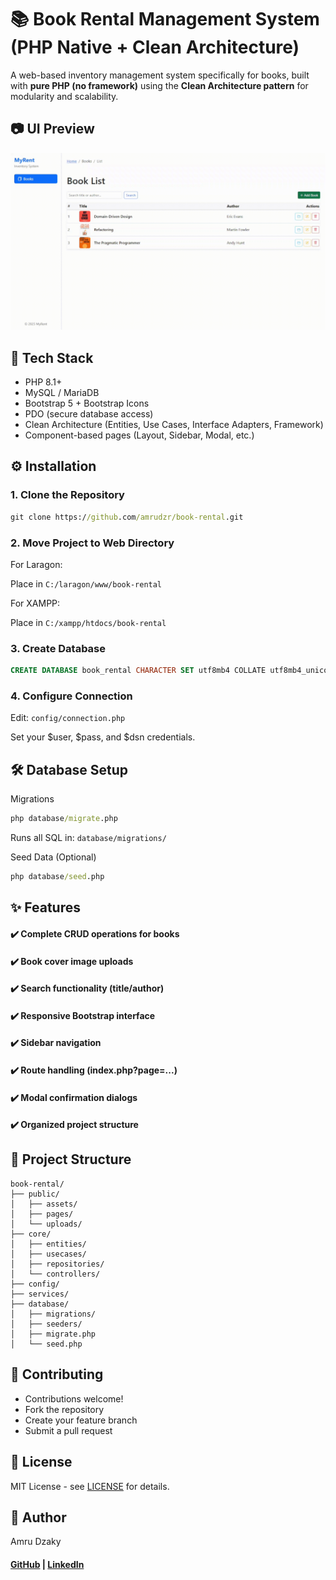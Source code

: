 # 📚 Book Rental Management System (PHP Native + Clean Architecture)

A web-based inventory management system specifically for books, built with **pure PHP (no framework)** using the **Clean Architecture pattern** for modularity and scalability.

## 📷 UI Preview

![Preview screenshot](./public/assets/images/preview.gif)

## 🧰 Tech Stack

- PHP 8.1+
- MySQL / MariaDB
- Bootstrap 5 + Bootstrap Icons
- PDO (secure database access)
- Clean Architecture (Entities, Use Cases, Interface Adapters, Framework)
- Component-based pages (Layout, Sidebar, Modal, etc.)

## ⚙️ Installation

### 1. Clone the Repository

```cmd
git clone https://github.com/amrudzr/book-rental.git
```

### 2. Move Project to Web Directory
For Laragon:

Place in `C:/laragon/www/book-rental`

For XAMPP:

Place in `C:/xampp/htdocs/book-rental`

### 3. Create Database
```sql
CREATE DATABASE book_rental CHARACTER SET utf8mb4 COLLATE utf8mb4_unicode_ci;
```

### 4. Configure Connection
Edit: `config/connection.php`

Set your $user, $pass, and $dsn credentials.

## 🛠 Database Setup
Migrations
```cmd
php database/migrate.php
```

Runs all SQL in: `database/migrations/`

Seed Data (Optional)
```cmd
php database/seed.php
```

## ✨ Features
#### ✔️ Complete CRUD operations for books
#### ✔️ Book cover image uploads
#### ✔️ Search functionality (title/author)
#### ✔️ Responsive Bootstrap interface
#### ✔️ Sidebar navigation
#### ✔️ Route handling (index.php?page=...)
#### ✔️ Modal confirmation dialogs
#### ✔️ Organized project structure

## 📂 Project Structure
```
book-rental/
├── public/
│   ├── assets/
│   ├── pages/
│   └── uploads/
├── core/
│   ├── entities/
│   ├── usecases/
│   ├── repositories/
│   └── controllers/
├── config/
├── services/
├── database/
│   ├── migrations/
│   ├── seeders/
│   ├── migrate.php
│   └── seed.php
```

## 🤝 Contributing
- Contributions welcome!
- Fork the repository
- Create your feature branch
- Submit a pull request

## 📜 License
MIT License - see [LICENSE](https://github.com/amrudzr/book-rental/blob/main/LICENSE) for details.

## 👤 Author
Amru Dzaky
#### [GitHub](https://www.github.com/amrudzr) | [LinkedIn](https://www.linkedin.com/in/amru-dzaky-ramadhan/)
